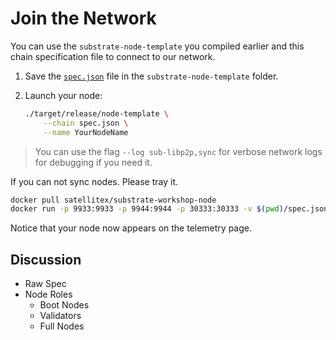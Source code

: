 # Join the Network

You can use the `substrate-node-template` you compiled earlier and this chain specification file to connect to our network.

1. Save the [`spec.json`](https://satellitex.github.io/substrate-beginner-workshop/1/assets/specRaw.json) file in the `substrate-node-template` folder.

2. Launch your node:

	```bash
	./target/release/node-template \
		--chain spec.json \
		--name YourNodeName
	```

> You can use the flag `--log sub-libp2p,sync` for verbose network logs for debugging if you need it.

If you can not sync nodes. Please tray it.

```bash
docker pull satellitex/substrate-workshop-node
docker run -p 9933:9933 -p 9944:9944 -p 30333:30333 -v $(pwd)/spec.json:/tmp/spec.json satellitex/substrate-workshop-node --chain /tmp/spec.json --name YourNodeName
```

Notice that your node now appears on the telemetry page.

<!-- slide:break-70 -->

## Discussion

* Raw Spec
* Node Roles
	* Boot Nodes
	* Validators
	* Full Nodes
